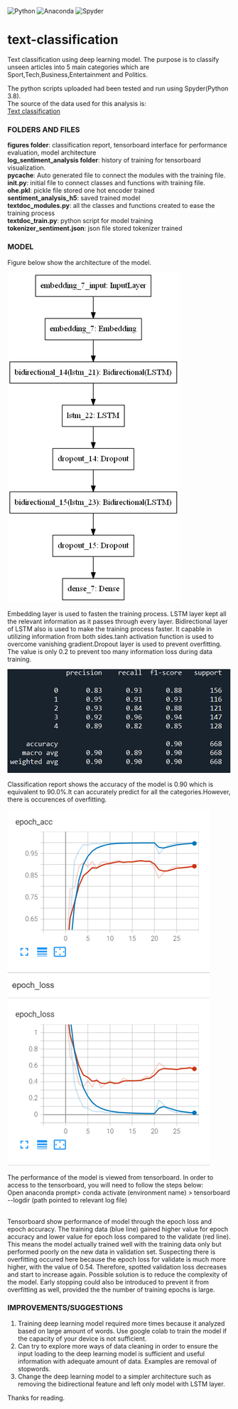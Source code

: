 ![Python](https://img.shields.io/badge/python-3670A0?style=for-the-badge&logo=python&logoColor=ffdd54)
![Anaconda](https://img.shields.io/badge/Anaconda-%2344A833.svg?style=for-the-badge&logo=anaconda&logoColor=white)
![Spyder](https://img.shields.io/badge/Spyder-838485?style=for-the-badge&logo=spyder%20ide&logoColor=maroon)

# text-classification
Text classification using deep learning model. The purpose is to classify unseen articles into 5 main categories which are Sport,Tech,Business,Entertainment and Politics.

The python scripts uploaded had been tested and run using Spyder(Python 3.8).
<br>The source of the data used for this analysis is:
<br>[Text classification](https://raw.githubusercontent.com/susanli2016/PyCon-Canada-2019-NLP-Tutorial/master/bbc-text.csv)

### FOLDERS AND FILES
**figures folder**: classification report, tensorboard interface for performance evaluation, model architecture
<br>**log_sentiment_analysis folder**: history of training for tensorboard visualization.
<br>**__pycache__**: Auto generated file to connect the modules with the training file.
<br>**__init__.py**: initial file to connect classes and functions with training file.
<br>**ohe.pkl**: pickle file stored one hot encoder trained
<br>**sentiment_analysis_h5**: saved trained model
<br>**textdoc_modules.py**: all the classes and functions created to ease the training process
<br>**textdoc_train.py**: python script for model training
<br>**tokenizer_sentiment.json**: json file stored tokenizer trained

### MODEL
Figure below show the architecture of the model.

![Image](https://github.com/innju/text-classification/blob/main/figures/model.png)

Embedding layer is used to fasten the training process. LSTM layer kept all the relevant information as it passes through every layer. Bidirectional layer of LSTM also is used to make the training process faster. It capable in utilizing information from both sides.tanh activation function is used to overcome vanishing gradient.Dropout layer is used to prevent overfitting. The value is only 0.2 to prevent too many information loss during data training.

![Image](https://github.com/innju/text-classification/blob/main/figures/textdoc_classification_report.png)

Classification report shows the accuracy of the model is 0.90 which is equivalent to 90.0%.It can accurately predict for all the categories.However, there is occurences of overfitting.

![Image](https://github.com/innju/text-classification/blob/main/figures/textdoc_tensorboard.png)

The performance of the model is viewed from tensorboard. In order to access to the tensorboard, you will need to follow the steps below:
<br>Open anaconda prompt> conda activate (environment name) > tensorboard --logdir (path pointed to relevant log file)

<br>Tensorboard show performance of model through the epoch loss and epoch accuracy. The training data (blue line) gained higher value for epoch accuracy and lower value for epoch loss compared to the validate (red line). This means the model actually trained well with the training data only but performed poorly on the new data in validation set. Suspecting there is overfitting occured here because the epoch loss for validate is much more higher, with the value of 0.54. Therefore, spotted validation loss decreases and start to increase again. Possible solution is to reduce the complexity of the model. Early stopping could also be introduced to prevent it from overfitting as well, provided the the number of training epochs is large.


### IMPROVEMENTS/SUGGESTIONS
1. Training deep learning model required more times because it analyzed based on large amount of words. Use google colab to train the model if the capacity of your device is not sufficient.
2. Can try to explore more ways of data cleaning in order to ensure the input loading to the deep learning model is sufficient and useful information with adequate amount of data. Examples are removal of stopwords.
3. Change the deep learning model to a simpler architecture such as removing the bidirectional feature and left only model with LSTM layer. 


Thanks for reading.
